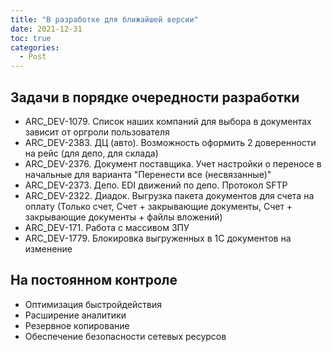 ```yaml
---
title: "В разработке для ближайшей версии"
date: 2021-12-31
toc: true
categories:
  - Post  
---
```

## Задачи в порядке очередности разработки
-   ARC_DEV-1079. Список наших компаний для выбора в документах зависит от оргроли пользователя
-   ARC_DEV-2383. ДЦ (авто). Возможность оформить 2 доверенности на рейс (для депо, для склада)
-   ARC_DEV-2376. Документ поставщика. Учет настройки о переносе в начальные для варианта "Перенести все (несвязанные)"
-   ARC_DEV-2373. Депо. EDI движений по депо. Протокол SFTP
-   ARC_DEV-2322. Диадок. Выгрузка пакета документов для счета на оплату (Только счет, Счет + закрывающие документы, Счет + закрывающие документы + файлы вложений)
-   ARC_DEV-171. Работа с массивом ЗПУ
-   ARC_DEV-1779. Блокировка выгруженных в 1С документов на изменение

## На постоянном контроле
-   Оптимизация быстройдействия
-   Расширение аналитики
-   Резервное копирование
-   Обеспечение безопасности сетевых ресурсов
